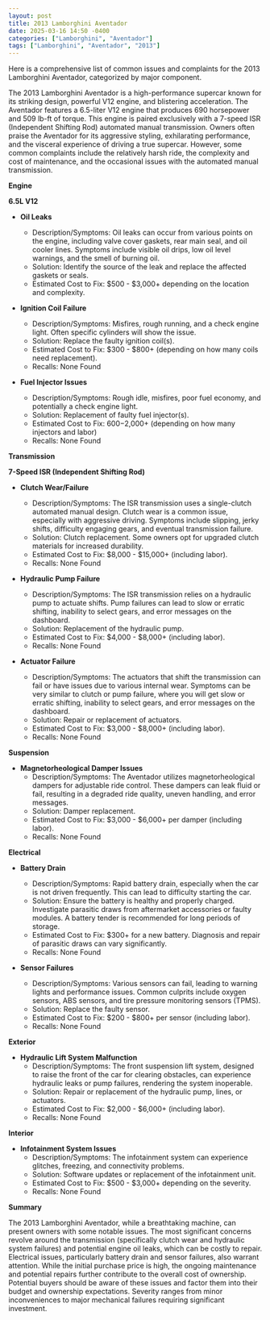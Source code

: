 ```yaml
---
layout: post
title: 2013 Lamborghini Aventador
date: 2025-03-16 14:50 -0400
categories: ["Lamborghini", "Aventador"]
tags: ["Lamborghini", "Aventador", "2013"]
---
```

Here is a comprehensive list of common issues and complaints for the 2013 Lamborghini Aventador, categorized by major component.

The 2013 Lamborghini Aventador is a high-performance supercar known for its striking design, powerful V12 engine, and blistering acceleration. The Aventador features a 6.5-liter V12 engine that produces 690 horsepower and 509 lb-ft of torque. This engine is paired exclusively with a 7-speed ISR (Independent Shifting Rod) automated manual transmission. Owners often praise the Aventador for its aggressive styling, exhilarating performance, and the visceral experience of driving a true supercar. However, some common complaints include the relatively harsh ride, the complexity and cost of maintenance, and the occasional issues with the automated manual transmission.

**Engine**

**6.5L V12**

*   **Oil Leaks**
    *   Description/Symptoms: Oil leaks can occur from various points on the engine, including valve cover gaskets, rear main seal, and oil cooler lines. Symptoms include visible oil drips, low oil level warnings, and the smell of burning oil.
    *   Solution: Identify the source of the leak and replace the affected gaskets or seals.
    *   Estimated Cost to Fix: $500 - $3,000+ depending on the location and complexity.

*   **Ignition Coil Failure**
    *   Description/Symptoms: Misfires, rough running, and a check engine light. Often specific cylinders will show the issue.
    *   Solution: Replace the faulty ignition coil(s).
    *   Estimated Cost to Fix: $300 - $800+ (depending on how many coils need replacement).
    *   Recalls: None Found

*   **Fuel Injector Issues**
    *   Description/Symptoms: Rough idle, misfires, poor fuel economy, and potentially a check engine light.
    *   Solution: Replacement of faulty fuel injector(s).
    *   Estimated Cost to Fix: $600-$2,000+ (depending on how many injectors and labor)
    *   Recalls: None Found

**Transmission**

**7-Speed ISR (Independent Shifting Rod)**

*   **Clutch Wear/Failure**
    *   Description/Symptoms: The ISR transmission uses a single-clutch automated manual design. Clutch wear is a common issue, especially with aggressive driving. Symptoms include slipping, jerky shifts, difficulty engaging gears, and eventual transmission failure.
    *   Solution: Clutch replacement. Some owners opt for upgraded clutch materials for increased durability.
    *   Estimated Cost to Fix: $8,000 - $15,000+ (including labor).
    *   Recalls: None Found

*   **Hydraulic Pump Failure**
    *   Description/Symptoms: The ISR transmission relies on a hydraulic pump to actuate shifts. Pump failures can lead to slow or erratic shifting, inability to select gears, and error messages on the dashboard.
    *   Solution: Replacement of the hydraulic pump.
    *   Estimated Cost to Fix: $4,000 - $8,000+ (including labor).
    *   Recalls: None Found

*   **Actuator Failure**
    *   Description/Symptoms: The actuators that shift the transmission can fail or have issues due to various internal wear. Symptoms can be very similar to clutch or pump failure, where you will get slow or erratic shifting, inability to select gears, and error messages on the dashboard.
    *   Solution: Repair or replacement of actuators.
    *   Estimated Cost to Fix: $3,000 - $8,000+ (including labor).
    *   Recalls: None Found

**Suspension**

*   **Magnetorheological Damper Issues**
    *   Description/Symptoms: The Aventador utilizes magnetorheological dampers for adjustable ride control. These dampers can leak fluid or fail, resulting in a degraded ride quality, uneven handling, and error messages.
    *   Solution: Damper replacement.
    *   Estimated Cost to Fix: $3,000 - $6,000+ per damper (including labor).
    *   Recalls: None Found

**Electrical**

*   **Battery Drain**
    *   Description/Symptoms: Rapid battery drain, especially when the car is not driven frequently. This can lead to difficulty starting the car.
    *   Solution: Ensure the battery is healthy and properly charged. Investigate parasitic draws from aftermarket accessories or faulty modules. A battery tender is recommended for long periods of storage.
    *   Estimated Cost to Fix: $300+ for a new battery. Diagnosis and repair of parasitic draws can vary significantly.
    *   Recalls: None Found

*   **Sensor Failures**
    *   Description/Symptoms: Various sensors can fail, leading to warning lights and performance issues. Common culprits include oxygen sensors, ABS sensors, and tire pressure monitoring sensors (TPMS).
    *   Solution: Replace the faulty sensor.
    *   Estimated Cost to Fix: $200 - $800+ per sensor (including labor).
    *   Recalls: None Found

**Exterior**

*   **Hydraulic Lift System Malfunction**
    *   Description/Symptoms: The front suspension lift system, designed to raise the front of the car for clearing obstacles, can experience hydraulic leaks or pump failures, rendering the system inoperable.
    *   Solution: Repair or replacement of the hydraulic pump, lines, or actuators.
    *   Estimated Cost to Fix: $2,000 - $6,000+ (including labor).
    *   Recalls: None Found

**Interior**

*   **Infotainment System Issues**
    *   Description/Symptoms: The infotainment system can experience glitches, freezing, and connectivity problems.
    *   Solution: Software updates or replacement of the infotainment unit.
    *   Estimated Cost to Fix: $500 - $3,000+ depending on the severity.
    *   Recalls: None Found

**Summary**

The 2013 Lamborghini Aventador, while a breathtaking machine, can present owners with some notable issues. The most significant concerns revolve around the transmission (specifically clutch wear and hydraulic system failures) and potential engine oil leaks, which can be costly to repair. Electrical issues, particularly battery drain and sensor failures, also warrant attention. While the initial purchase price is high, the ongoing maintenance and potential repairs further contribute to the overall cost of ownership. Potential buyers should be aware of these issues and factor them into their budget and ownership expectations. Severity ranges from minor inconveniences to major mechanical failures requiring significant investment.

